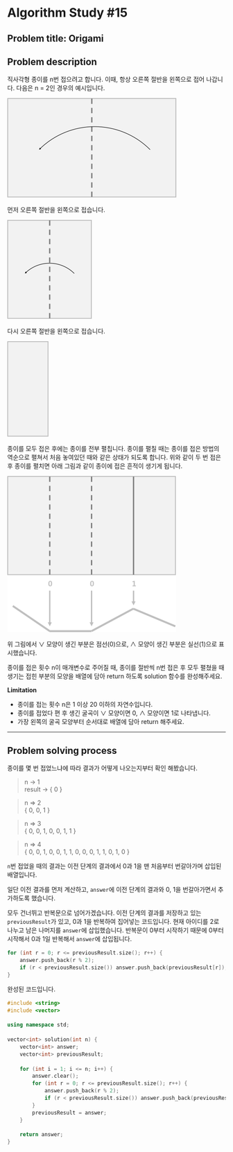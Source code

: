 # Algorithm Study #15

## Problem title: **Origami**

## Problem description

직사각형 종이를 n번 접으려고 합니다. 이때, 항상 오른쪽 절반을 왼쪽으로 접어 나갑니다. 다음은 n = 2인 경우의 예시입니다.

![image01](Images/algorithmStudy_15_image_1.png)

먼저 오른쪽 절반을 왼쪽으로 접습니다.

![image01](Images/algorithmStudy_15_image_2.png)

다시 오른쪽 절반을 왼쪽으로 접습니다.

![image01](Images/algorithmStudy_15_image_3.png)

종이를 모두 접은 후에는 종이를 전부 펼칩니다. 종이를 펼칠 때는 종이를 접은 방법의 역순으로 펼쳐서 처음 놓여있던 때와 같은 상태가 되도록 합니다. 위와 같이 두 번 접은 후 종이를 펼치면 아래 그림과 같이 종이에 접은 흔적이 생기게 됩니다.

![image01](Images/algorithmStudy_15_image_4.png)

위 그림에서 ∨ 모양이 생긴 부분은 점선(0)으로, ∧ 모양이 생긴 부분은 실선(1)으로 표시했습니다.

종이를 접은 횟수 n이 매개변수로 주어질 때, 종이를 절반씩 n번 접은 후 모두 펼쳤을 때 생기는 접힌 부분의 모양을 배열에 담아 return 하도록 solution 함수를 완성해주세요.

**Limitation**
- 종이를 접는 횟수 n은 1 이상 20 이하의 자연수입니다.
- 종이를 접었다 편 후 생긴 굴곡이 ∨ 모양이면 0, ∧ 모양이면 1로 나타냅니다.
- 가장 왼쪽의 굴곡 모양부터 순서대로 배열에 담아 return 해주세요.

***

## Problem solving process

종이를 몇 번 접었느냐에 따라 결과가 어떻게 나오는지부터 확인 해봤습니다.

> n -> 1  
> result -> { 0 }  

> n => 2  
> { 0, 0, 1 }

> n => 3  
> { 0, 0, 1, 0, 0, 1, 1 }  

> n => 4  
> { 0, 0, 1, 0, 0, 1, 1, 0, 0, 0, 1, 1, 0, 1, 0 }

```n```번 접었을 때의 결과는 이전 단계의 결과에서 0과 1을 맨 처음부터 번갈아가며 삽입된 배열입니다.

일단 이전 결과를 먼저 계산하고, ```answer```에 이전 단계의 결과와 0, 1을 번갈아가면서 추가하도록 했습니다.

모두 건너뛰고 반복문으로 넘어가겠습니다.
이전 단계의 결과를 저장하고 있는 ```previousResult```가 있고, 0과 1을 반복하여 집어넣는 코드입니다.
현재 아이디를 2로 나누고 남은 나머지를 ```answer```에 삽입했습니다. 반복문이 0부터 시작하기 때문에 0부터 시작해서 0과 1일 반복해서 ```answer```에 삽입됩니다.
``` cpp
for (int r = 0; r <= previousResult.size(); r++) {
    answer.push_back(r % 2);
    if (r < previousResult.size()) answer.push_back(previousResult[r]);
}
```

완성된 코드입니다.
``` cpp
#include <string>
#include <vector>

using namespace std;

vector<int> solution(int n) {
    vector<int> answer;
    vector<int> previousResult;

    for (int i = 1; i <= n; i++) {
        answer.clear();
        for (int r = 0; r <= previousResult.size(); r++) {
            answer.push_back(r % 2);
            if (r < previousResult.size()) answer.push_back(previousResult[r]);
        }
        previousResult = answer;
    }

    return answer;
}
```